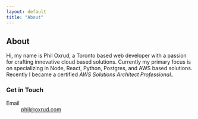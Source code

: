 ```yaml
---
layout: default
title: "About"
---
```


<h2 class="mx-auto pb-4 lg:text-left text-2xl font-semibold tracking-tight text-zinc-800 dark:text-zinc-100">About</h2>

<div class="mx-auto prose">Hi, my name is Phil Oxrud, a Toronto based web developer with a passion for crafting innovative cloud based solutions. Currently my primary focus is on specializing in Node, React, Python, Postgres, and AWS based solutions. Recently I became a certified <i>AWS Solutions Architect Professional..</i> </div>

<div class="mx-auto rounded-2xl  p-10 text-center max-w-sm">
  <h3 class="text-base font-semibold leading-7 text-gray-900">Get in Touch</h3>
  <dl class="mt-3 space-y-1 text-sm leading-6 text-gray-600">
                <div>
                  <dt class="sr-only">Email</dt>
                  <dd><a class="font-semibold text-indigo-600" href="mailto:phil@oxrud.com">phil@oxrud.com</a></dd>
                </div>
              </dl>
</div>
